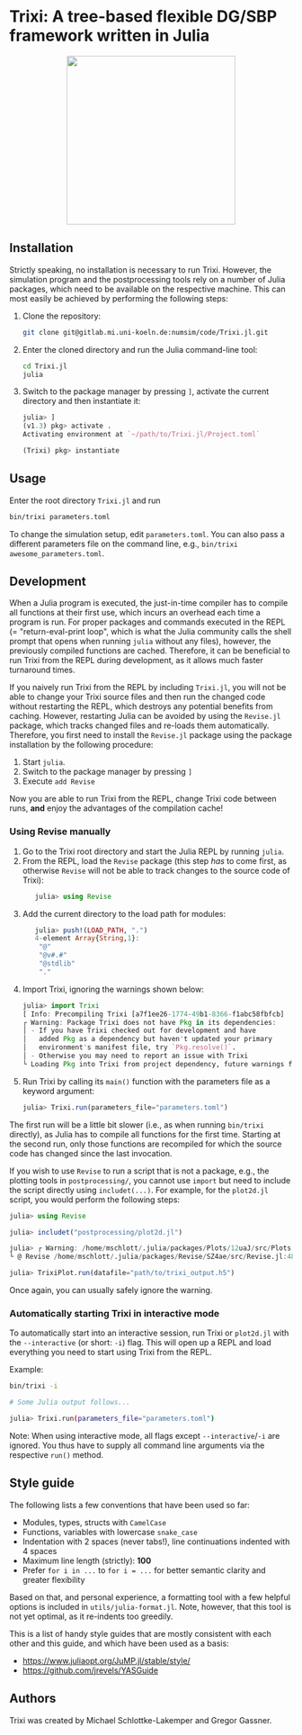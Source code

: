 # Trixi: A tree-based flexible DG/SBP framework written in Julia

<p align="center">
  <img width="300px"
       src="https://gitlab.mi.uni-koeln.de/numsim/code/Trixi.jl/-/raw/master/doc/images/trixi.png">
</p>

## Installation
Strictly speaking, no installation is necessary to run Trixi. However, the
simulation program and the postprocessing tools rely on a number of Julia
packages, which need to be available on the respective machine. This can most
easily be achieved by performing the following steps:

1.  Clone the repository:
    ```bash
    git clone git@gitlab.mi.uni-koeln.de:numsim/code/Trixi.jl.git
    ```
2.  Enter the cloned directory and run the Julia command-line tool:
    ```bash
    cd Trixi.jl
    julia
    ```
3.  Switch to the package manager by pressing `]`, activate the current
    directory and then instantiate it:
    ```julia
    julia> ]
    (v1.3) pkg> activate .
    Activating environment at `~/path/to/Trixi.jl/Project.toml`

    (Trixi) pkg> instantiate
    ```


## Usage
Enter the root directory `Trixi.jl` and run
```bash
bin/trixi parameters.toml
```

To change the simulation setup, edit `parameters.toml`. You can also pass a different
parameters file on the command line, e.g., `bin/trixi awesome_parameters.toml`.


## Development
When a Julia program is executed, the just-in-time compiler has to compile all
functions at their first use, which incurs an overhead each time a program is
run. For proper packages and commands executed in the REPL (= "return-eval-print
loop", which is what the Julia community calls the shell prompt that opens
when running `julia` without any files), however, the previously compiled
functions are cached. Therefore, it can be beneficial to run Trixi from the REPL
during development, as it allows much faster turnaround times.

If you naively run Trixi from the REPL by including `Trixi.jl`, you will not be
able to change your Trixi source files and then run the changed code without
restarting the REPL, which destroys any potential benefits from caching.
However, restarting Julia can be avoided by using the `Revise.jl` package, which
tracks changed files and re-loads them automatically. Therefore, you first need
to install the `Revise.jl` package using the package installation by the
following procedure:

1.  Start `julia`.
2.  Switch to the package manager by pressing `]`
3.  Execute `add Revise`

Now you are able to run Trixi from the REPL, change Trixi code between runs,
**and** enjoy the advantages of the compilation cache!


### Using Revise manually

1.  Go to the Trixi root directory and start the Julia REPL by running `julia`.
2.  From the REPL, load the `Revise` package (this step _has_ to come first, as
    otherwise `Revise` will not be able to track changes to the source code of
    Trixi):
    ```julia
       julia> using Revise
    ```
3.  Add the current directory to the load path for modules:
    ```julia
       julia> push!(LOAD_PATH, ".")
       4-element Array{String,1}:
        "@"      
        "@v#.#"  
        "@stdlib"
        "."      
    ```
4.  Import Trixi, ignoring the warnings shown below:
    ```julia
    julia> import Trixi
    [ Info: Precompiling Trixi [a7f1ee26-1774-49b1-8366-f1abc58fbfcb]
    ┌ Warning: Package Trixi does not have Pkg in its dependencies:
    │ - If you have Trixi checked out for development and have
    │   added Pkg as a dependency but haven't updated your primary
    │   environment's manifest file, try `Pkg.resolve()`.
    │ - Otherwise you may need to report an issue with Trixi
    └ Loading Pkg into Trixi from project dependency, future warnings for Trixi are suppressed.
    ```
5.  Run Trixi by calling its `main()` function with the parameters file as a
    keyword argument:
    ```julia
    julia> Trixi.run(parameters_file="parameters.toml")
    ```

The first run will be a little bit slower (i.e., as when running `bin/trixi`
directly), as Julia has to compile all functions for the first time. Starting at
the second run, only those functions are recompiled for which the source code
has changed since the last invocation.

If you wish to use `Revise` to run a script that is not a package, e.g., the
plotting tools in `postprocessing/`, you cannot use `import` but need to include
the script directly using `includet(...)`. For example, for the `plot2d.jl`
script, you would perform the following steps:
```julia
julia> using Revise

julia> includet("postprocessing/plot2d.jl")

julia> ┌ Warning: /home/mschlott/.julia/packages/Plots/12uaJ/src/Plots.jl/ is not an existing directory, Revise is not watching
└ @ Revise /home/mschlott/.julia/packages/Revise/SZ4ae/src/Revise.jl:489

julia> TrixiPlot.run(datafile="path/to/trixi_output.h5")
```
Once again, you can usually safely ignore the warning.


### Automatically starting Trixi in interactive mode
To automatically start into an interactive session, run Trixi or `plot2d.jl`
with the `--interactive` (or short: `-i`) flag. This will open up a REPL and
load everything you need to start using Trixi from the REPL.

Example:
```bash
bin/trixi -i

# Some Julia output follows...

julia> Trixi.run(parameters_file="parameters.toml")
```

Note: When using interactive mode, all flags except `--interactive`/`-i` are
ignored. You thus have to supply all command line arguments via the respective
`run()` method.


## Style guide
The following lists a few conventions that have been used so far:

*   Modules, types, structs with `CamelCase`
*   Functions, variables with lowercase `snake_case`  
*   Indentation with 2 spaces (never tabs!), line continuations indented with 4
    spaces
*   Maximum line length (strictly): **100**
*   Prefer `for i in ...` to `for i = ...` for better semantic clarity and
    greater flexibility

Based on that, and personal experience, a formatting tool with a few helpful
options is included in `utils/julia-format.jl`. Note, however, that this tool is
not yet optimal, as it re-indents too greedily.

This is a list of handy style guides that are mostly consistent with each
other and this guide, and which have been used as a basis:

*   https://www.juliaopt.org/JuMP.jl/stable/style/
*   https://github.com/jrevels/YASGuide

## Authors
Trixi was created by Michael Schlottke-Lakemper and Gregor Gassner.
